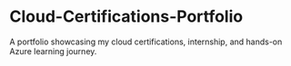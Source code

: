 # Cloud-Certifications-Portfolio
A portfolio showcasing my cloud certifications, internship, and hands-on Azure learning journey.
